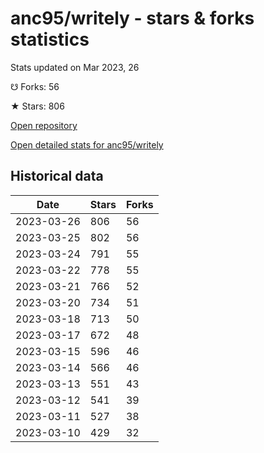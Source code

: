 # anc95/writely - stars & forks statistics

Stats updated on Mar 2023, 26

☋ Forks: 56

★ Stars: 806

[Open repository](https://github.com/anc95/writely)

[Open detailed stats for anc95/writely](https://reviewgithub.com/rep/anc95/writely)

## Historical data
| Date | Stars | Forks |
|------|-------|-------|
| 2023-03-26 | 806 | 56 | 
| 2023-03-25 | 802 | 56 | 
| 2023-03-24 | 791 | 55 | 
| 2023-03-22 | 778 | 55 | 
| 2023-03-21 | 766 | 52 | 
| 2023-03-20 | 734 | 51 | 
| 2023-03-18 | 713 | 50 | 
| 2023-03-17 | 672 | 48 | 
| 2023-03-15 | 596 | 46 | 
| 2023-03-14 | 566 | 46 | 
| 2023-03-13 | 551 | 43 | 
| 2023-03-12 | 541 | 39 | 
| 2023-03-11 | 527 | 38 | 
| 2023-03-10 | 429 | 32 | 


